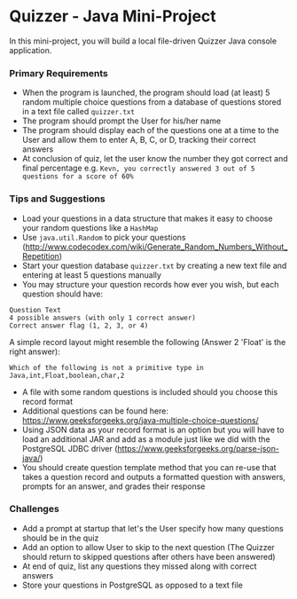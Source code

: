# Quizzer - Java Mini-Project 

In this mini-project, you will build a local file-driven Quizzer Java console application.

### Primary Requirements
* When the program is launched, the program should load (at least) 5 random multiple choice questions from a database of questions stored in a text file called ```quizzer.txt```
* The program should prompt the User for his/her name
* The program should display each of the questions one at a time to the User and allow them to enter A, B, C, or D, tracking their correct answers
* At conclusion of quiz, let the user know the number they got correct and final percentage e.g.
```Kevn, you correctly answered 3 out of 5 questions for a score of 60%```


### Tips and Suggestions
* Load your questions in a data structure that makes it easy to choose your random questions like a ```HashMap```
* Use ```java.util.Random``` to pick your questions (http://www.codecodex.com/wiki/Generate_Random_Numbers_Without_Repetition)
* Start your question database ```quizzer.txt``` by creating a new text file and entering at least 5 questions manually
* You may structure your question records how ever you wish, but each question should have:
```
Question Text
4 possible answers (with only 1 correct answer)
Correct answer flag (1, 2, 3, or 4)
```
A simple record layout might resemble the following (Answer 2 'Float' is the right answer):
```
Which of the following is not a primitive type in Java,int,Float,boolean,char,2
```
* A file with some random questions is included should you choose this record format
* Additional questions can be found here: https://www.geeksforgeeks.org/java-multiple-choice-questions/
* Using JSON data as your record format is an option but you will have to load an additional JAR and add as a module just like we did with the PostgreSQL JDBC driver (https://www.geeksforgeeks.org/parse-json-java/)
* You should create question template method that you can re-use that takes a question record and outputs a formatted question with answers, prompts for an answer, and grades their response


### Challenges
* Add a prompt at startup that let's the User specify how many questions should be in the quiz
* Add an option to allow User to skip to the next question (The Quizzer should return to skipped questions after others have been answered)
* At end of quiz, list any questions they missed along with correct answers
* Store your questions in PostgreSQL as opposed to a text file


